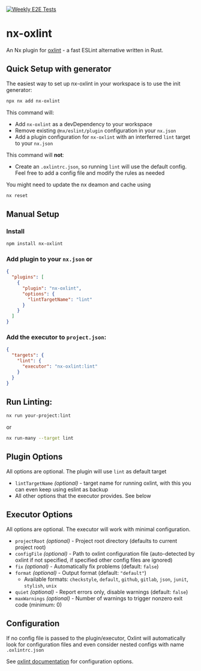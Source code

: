 [![Weekly E2E Tests](https://github.com/Nas3nmann/nx-oxlint/actions/workflows/weekly-e2e.yml/badge.svg)](https://github.com/Nas3nmann/nx-oxlint/actions/workflows/weekly-e2e.yml)

# nx-oxlint

An Nx plugin for [oxlint](https://oxc-project.github.io/docs/guide/usage/linter.html) - a fast ESLint alternative written in Rust.

## Quick Setup with generator

The easiest way to set up nx-oxlint in your workspace is to use the init generator:

```bash
npx nx add nx-oxlint
```

This command will:

- Add `nx-oxlint` as a devDependency to your workspace
- Remove existing `@nx/eslint/plugin` configuration in your `nx.json`
- Add a plugin configuration for `nx-oxlint` with an interferred `lint` target to your `nx.json`

This command will **not**:

- Create an `.oxlintrc.json`, so running `lint` will use the default config. Feel free to add a config file and modify the rules as needed

You might need to update the nx deamon and cache using

```bash
nx reset
```

## Manual Setup

### Install

```bash
npm install nx-oxlint
```

### Add plugin to your `nx.json` or

```json
{
  "plugins": [
    {
      "plugin": "nx-oxlint",
      "options": {
        "lintTargetName": "lint"
      }
    }
  ]
}
```

### Add the executor to `project.json`:

```json
{
  "targets": {
    "lint": {
      "executor": "nx-oxlint:lint"
    }
  }
}
```

## Run Linting:

```bash
nx run your-project:lint
```

or

```bash
nx run-many --target lint
```

## Plugin Options

All options are optional. The plugin will use `lint` as default target

- `lintTargetName` _(optional)_ - target name for running oxlint, with this you can even keep using eslint as backup
- All other options that the executor provides. See below

## Executor Options

All options are optional. The executor will work with minimal configuration.

- `projectRoot` _(optional)_ - Project root directory (defaults to current project root)
- `configFile` _(optional)_ - Path to oxlint configuration file (auto-detected by oxlint if not specified, if specified other config files are ignored)
- `fix` _(optional)_ - Automatically fix problems (default: `false`)
- `format` _(optional)_ - Output format (default: `"default"`)
  - Available formats: `checkstyle`, `default`, `github`, `gitlab`, `json`, `junit`, `stylish`, `unix`
- `quiet` _(optional)_ - Report errors only, disable warnings (default: `false`)
- `maxWarnings` _(optional)_ - Number of warnings to trigger nonzero exit code (minimum: 0)

## Configuration

If no config file is passed to the plugin/executor, Oxlint will automatically look for configuration files and even consider nested configs with name `.oxlintrc.json`

See [oxlint documentation](https://oxc-project.github.io/docs/guide/usage/linter.html) for configuration options.

```

```
